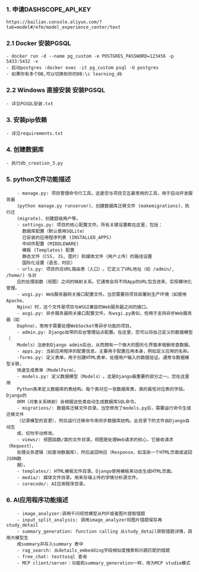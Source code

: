 ### 1. 申请DASHSCOPE_API_KEY
    https://bailian.console.aliyun.com/?tab=model#/efm/model_experience_center/text
### 2.1 Docker 安装PGSQL
    - docker run -d --name pg_custom -e POSTGRES_PASSWORD=123456 -p 5433:5432 -v
    - 启动postgres :docker exec -it pg_custom psql -U postgres 
    - 如果你有多个DB,可以切换到你的DB:\c learning_db
### 2.2 Windows 直接安装 安装PGSQL
    - 详见PGSQL安装.txt
### 3. 安装pip依赖
    - 详见requirements.txt
### 4. 创建数据库
    - 执行db_creation_3.py    
### 5. python文件功能描述
        - manage.py: ​项目管理命令行工具。这是您与项目交互最常用的工具，用于启动开发服务器
        (python manage.py runserver)、创建数据库迁移文件 (makemigrations)、执行迁
        (migrate)、创建超级用户等。  
        - settings.py: ​项目的核心配置文件。所有关键设置都在这里，包括：  
          数据库配置（默认使用SQLite）  
          已安装的应用程序列表 (INSTALLED_APPS)  
          中间件配置 (MIDDLEWARE)  
          模板 (Templates) 配置  
          静态文件（CSS, JS, 图片）和媒体文件（用户上传）的路径设置  
          国际化设置（语言、时区）  
        - urls.py: ​项目的总URL路由表（入口）​。它定义了URL地址（如 /admin/, /home/) 与对
        应的处理函数（视图）之间的映射关系。它通常会将不同App的URL包含进来，实现模块化管理。
        - wsgi.py: ​Web服务器网关接口配置文件。当您需要将项目部署到生产环境（如使用Apache、
        Nginx）时，这个文件是项目与WSGI兼容的Web服务器之间的接口。
        - asgi.py: ​异步服务器网关接口配置文件。与wsgi.py类似，但用于支持异步Web服务器（如
        Daphne），常用于需要处理WebSocket等异步功能的项目。
        - admin.py: ​Django自带的后台管理站点配置。在这里，您可以将自己定义的数据模型（
        Models）注册到Django admin后台，从而拥有一个强大的图形化界面来增删改查数据。
        - apps.py: ​当前应用程序的配置信息。主要用于配置应用本身，例如定义应用的名称。
        -forms.py: ​定义表单。用于创建HTML表单，处理用户输入的数据验证。通常与数据模型关联，
        快速生成表单（ModelForm）。
        - ​models.py: ​定义数据模型（Models）​。这是Django最重要的部分之一。您在这里用
        Python类来定义数据库的表结构。每个类对应一张数据库表，类的属性对应表的字段。Django的
        ORM（对象关系映射）会根据这些类自动生成数据库SQL命令。
        - migrations/: ​数据库迁移文件目录。当您修改了models.py后，需要运行命令生成迁移文件
        （记录模型的变更），然后运行迁移命令来同步数据库结构。​此目录下的文件由Django自动生
        成，切勿手动修改。​    
        - views/: ​视图函数/类的文件目录。视图是处理Web请求的核心，它接收请求（Request），
        处理业务逻辑（如查询数据库），然后返回响应（Response，如渲染一个HTML页面或返回JSON数
        据）。 
        - templates/: ​HTML模板文件目录。Django使用模板来动态生成HTML页面。
        - ​media/: ​媒体文件目录。用来存储上传的学情分析源文件。  
        - corecode/: AI应用程序目录。
### 6. AI应用程序功能描述 
        - image_analyzer:调用千问视觉模型从PDF或者图片提取错题
        - input_split_analysis: 调用image_analyzer将图片错题保存再study_detail
        - summary_generation: function calling 从study_detail获取错题详情，调用大模型生
        成summary并存入summary 表中
        - rag_search: 从details_embedding字段相似度搜索和问题匹配的错题
        - free_chat: texttosql 查询
        - MCP client/server：功能和summary_generation一样，改为MCP studio模式
            
        
